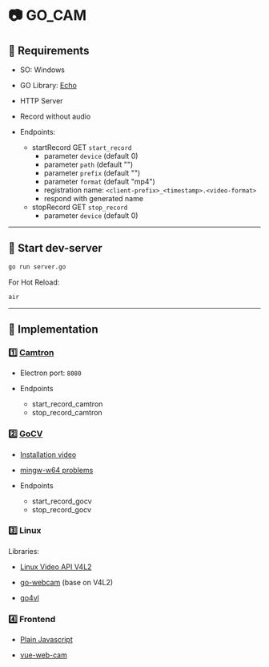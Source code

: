 # :camera: GO_CAM

## :dart: Requirements

* SO: Windows

* GO Library: [Echo](https://echo.labstack.com/)

* HTTP Server

* Record without audio

* Endpoints:
  * startRecord GET ```start_record```
    * parameter ```device``` (default 0)
    * parameter ```path``` (default "")
    * parameter ```prefix``` (default "")
    * parameter ```format``` (default "mp4")
    * registration name: ```<client-prefix>_<timestamp>.<video-format>```
    * respond with generated name
  * stopRecord GET ```stop_record```
    * parameter ```device``` (default 0)

---

## :wrench: Start dev-server

```bash
go run server.go
```

For Hot Reload:

```bash
air
```

---

## :hammer: Implementation

### :one: [Camtron](https://github.com/vee2xx/camtron)

* Electron port: ```8080```

* Endpoints
  * start_record_camtron
  * stop_record_camtron

### :two: [GoCV](https://github.com/hybridgroup/gocv)

* [Installation video](https://www.youtube.com/watch?v=c2HbPpEFYIA)

* [mingw-w64 problems](https://stackoverflow.com/questions/46455927/mingw-w64-installer-the-file-has-been-downloaded-incorrectly)

* Endpoints
  * start_record_gocv
  * stop_record_gocv

### :three: Linux

Libraries:

* [Linux Video API V4L2](https://medium.com/learning-the-go-programming-language/realtime-video-capture-with-go-65a8ac3a57da)

* [go-webcam](https://github.com/blackjack/webcam) (base on V4L2)

* [go4vl](https://medium.com/go4vl/building-a-webcam-with-go-and-go4vl-7b56d2c54e39)

### :four: Frontend

* [Plain Javascript](https://web.dev/media-recording-video/)

* [vue-web-cam](https://www.npmjs.com/package/vue-web-cam)
